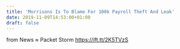```yaml
---
title: 'Morrisons Is To Blame For 100k Payroll Theft And Leak'
date: 2019-11-09T14:53:00+01:00
draft: false
---
```


  
  
from News ≈ Packet Storm https://ift.tt/2K5TVzS